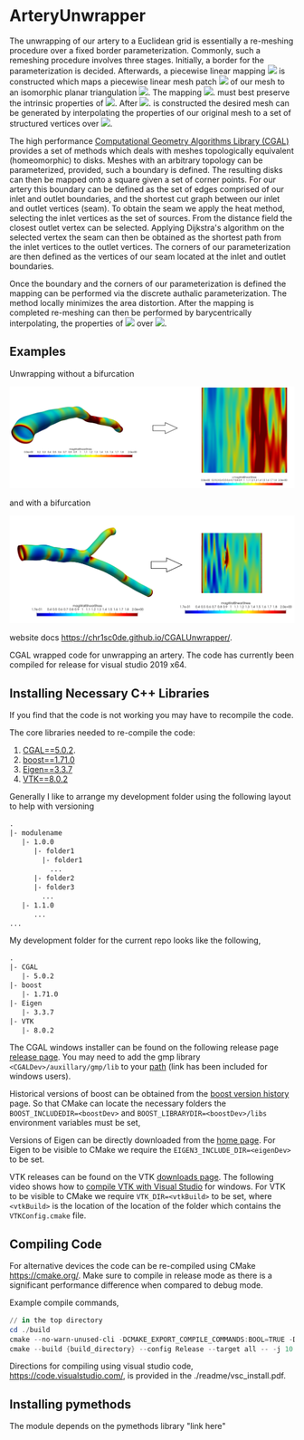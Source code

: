 # ArteryUnwrapper

The unwrapping of our artery to a Euclidean grid is essentially a
re-meshing procedure over a fixed border parameterization.
Commonly, such a remeshing procedure involves three stages. Initially, a border for
the parameterization is decided. Afterwards, a piecewise linear mapping <img
src="https://render.githubusercontent.com/render/math?math=\Psi"> is constructed
which maps a piecewise linear mesh patch <img
src="https://render.githubusercontent.com/render/math?math=M"> of our mesh to an
isomorphic planar triangulation <img
src="https://render.githubusercontent.com/render/math?math=$U\in \rm I\!R^2$">. The
mapping <img src="https://render.githubusercontent.com/render/math?math=$\Psi$">.
must best preserve the intrinsic properties of <img
src="https://render.githubusercontent.com/render/math?math=$M$">. After <img
src="https://render.githubusercontent.com/render/math?math=$\Psi$">. is constructed
the desired mesh can be generated by interpolating the properties of our original
mesh to a set of structured vertices over <img
src="https://render.githubusercontent.com/render/math?math=$U$">.

The high performance [Computational Geometry Algorithms Library
(CGAL)](https://www.cgal.org/) provides a set of methods which deals with meshes
topologically equivalent (homeomorphic) to disks. Meshes with an arbitrary topology
can be parameterized, provided, such a boundary is defined. The resulting disks can
then be mapped onto a square given a set of corner points. For our artery this
boundary can be defined as the set of edges comprised of our inlet and outlet
boundaries, and the shortest cut graph between our inlet and outlet vertices (seam).
To obtain the seam we apply the heat method, selecting the inlet vertices as the set
of sources. From the distance field the closest outlet vertex can be selected.
Applying Dijkstra's algorithm on the selected vertex the seam can then be obtained as
the shortest path from the inlet vertices to the outlet vertices. The corners of our
parameterization are then defined as the vertices of our seam located at the inlet
and outlet boundaries.

Once the boundary and the corners of our parameterization is defined the mapping can
be performed via the discrete authalic parameterization. The method locally minimizes
the area distortion. After the mapping is completed re-meshing can then be performed
by barycentrically interpolating, the properties of <img
src="https://render.githubusercontent.com/render/math?math=$M$"> over <img
src="https://render.githubusercontent.com/render/math?math=$U$">.

## Examples

Unwrapping without a bifurcation

![alt](./images/unwrapping.PNG)

and with a bifurcation

![alt](./images/unwrapping_bifurcation.PNG)

website docs https://chr1sc0de.github.io/CGALUnwrapper/.

CGAL wrapped code for unwrapping an artery. The code has currently been compiled for
release for visual studio 2019 x64.

## Installing Necessary C++ Libraries

If you find that the code is not working you may have to recompile the code.

The core libraries needed to re-compile the code:

1. [CGAL==5.0.2](https://www.cgal.org/).
2. [boost==1.71.0](https://www.boost.org/)
3. [Eigen==3.3.7](http://eigen.tuxfamily.org/index.php?title=Main_Page)
4. [VTK==8.0.2](https://vtk.org/)

Generally I like to arrange my development folder using the following layout to help
with versioning

````folders
.
|- modulename
   |- 1.0.0
      |- folder1
        |- folder1
          ...
      |- folder2
      |- folder3
        ...
   |- 1.1.0
      ...
...
````

My development folder for the current repo looks like the following,

````folders
.
|- CGAL
   |- 5.0.2
|- boost
   |- 1.71.0
|- Eigen
   |- 3.3.7
|- VTK
   |- 8.0.2

````

The CGAL windows installer can be found on the following release page [release page](https://github.com/CGAL/cgal/releases). You may need to add the gmp library `<CGALDev>/auxillary/gmp/lib` to your [path](https://www.techjunkie.com/environment-variables-windows-10/) (link has been included for windows users).

Historical versions of boost can be obtained from the [boost version history](https://www.boost.org/users/history/) page. So that CMake can locate the necessary folders the `BOOST_INCLUDEDIR=<boostDev>` and `BOOST_LIBRARYDIR=<boostDev>/libs` environment variables must be set,

Versions of Eigen can be directly downloaded from the [home page](http://eigen.tuxfamily.org/index.php?title=Main_Page). For Eigen to be visible to CMake we require the `EIGEN3_INCLUDE_DIR=<eigenDev>` to be set.

VTK releases can be found on the VTK [downloads page](https://vtk.org/download/). The following video shows how to [compile VTK with Visual Studio](https://www.youtube.com/watch?v=IgvbhyDh8r0) for windows. For VTK to be visible to CMake we require `VTK_DIR=<vtkBuild>` to be set, where `<vtkBuild>` is the location of the location of the folder which contains the `VTKConfig.cmake` file.

## Compiling Code

For alternative devices the code can be re-compiled using CMake https://cmake.org/. Make sure to compile in release mode as there is a significant performance difference when compared to debug mode.

Example compile commands,

````powershell
// in the top directory
cd ./build
cmake --no-warn-unused-cli -DCMAKE_EXPORT_COMPILE_COMMANDS:BOOL=TRUE -DCMAKE_BUILD_TYPE:STRING=Release -H{top_directory} -B{build_directory} -G Ninja
cmake --build {build_directory} --config Release --target all -- -j 10
````

Directions for compiling using visual studio code, https://code.visualstudio.com/, is provided in the ./readme/vsc_install.pdf.

## Installing pymethods

The module depends on the pymethods library "link here"
